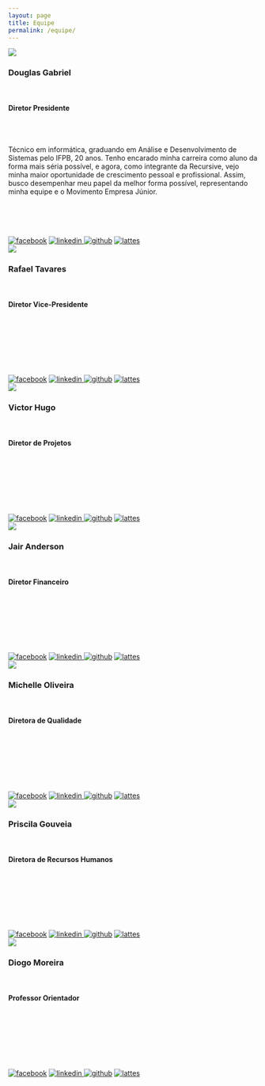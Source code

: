 ```yaml
---
layout: page
title: Equipe
permalink: /equipe/
---
```


<link href="../css/equipe.css" rel="stylesheet" type="text/css">

<div class="membro">
	<img src="../images/DouglasGabriel.jpg">
	<h3>Douglas Gabriel</h3><br>
	<h4>Diretor Presidente</h4><br><br>
	<p>Técnico em informática, graduando em Análise e Desenvolvimento de Sistemas pelo IFPB, 20 anos. Tenho encarado minha carreira como aluno da forma mais séria possível, e agora, como integrante da Recursive, vejo minha maior oportunidade de crescimento pessoal e profissional. Assim, busco desempenhar meu papel da melhor forma possível, representando minha equipe e o Movimento Empresa Júnior.</p><br><br><br><br>
	<div class="contato">
		<a href="https://www.facebook.com/douglas.gabriel.18"><img src="../images/facebookicon.png" title="facebook"></a>
		<a href="http://br.linkedin.com/pub/douglas-gabriel/a4/618/574/"><img src="../images/linkedinicon.png" title="linkedin">	</a>
		<a href="https://github.com/douglasgabriel"><img src="../images/githubicon.png" title="github"></a>
		<a href="http://lattes.cnpq.br/4795800104755832"><img src="../images/lattesicon.png" title="lattes"></a>
	</div>
</div>
<div class="membro">
	<img src="../images/Rafael.jpg">
	<h3>Rafael Tavares</h3><br>
	<h4>Diretor Vice-Presidente</h4><br><br>
	<p></p><br><br><br><br>
	<div class="contato">
		<a href=""><img src="../images/facebookicon.png" title="facebook"></a>
		<a href=""><img src="../images/linkedinicon.png" title="linkedin">	</a>
		<a href=""><img src="../images/githubicon.png" title="github"></a>
		<a href=""><img src="../images/lattesicon.png" title="lattes"></a>
	</div>
</div>
<div class="membro">
	<img src="../images/Victor.jpg">
	<h3>Victor Hugo</h3><br>
	<h4>Diretor de Projetos</h4><br><br>
	<p></p><br><br><br><br>
	<div class="contato">
		<a href=""><img src="../images/facebookicon.png" title="facebook"></a>
		<a href=""><img src="../images/linkedinicon.png" title="linkedin">	</a>
		<a href=""><img src="../images/githubicon.png" title="github"></a>
		<a href=""><img src="../images/lattesicon.png" title="lattes"></a>
	</div>
</div>
<div class="membro">
	<img src="../images/Jair.jpg">
	<h3>Jair Anderson</h3><br>
	<h4>Diretor Financeiro</h4><br><br>
	<p></p><br><br><br><br>
	<div class="contato">
		<a href=""><img src="../images/facebookicon.png" title="facebook"></a>
		<a href=""><img src="../images/linkedinicon.png" title="linkedin">	</a>
		<a href=""><img src="../images/githubicon.png" title="github"></a>
		<a href=""><img src="../images/lattesicon.png" title="lattes"></a>
	</div>
</div>
<div class="membro">
	<img src="../images/Michelle.jpg">
	<h3>Michelle Oliveira</h3><br>
	<h4>Diretora de Qualidade</h4><br><br>
	<p></p><br><br><br><br>
	<div class="contato">
		<a href=""><img src="../images/facebookicon.png" title="facebook"></a>
		<a href=""><img src="../images/linkedinicon.png" title="linkedin">	</a>
		<a href=""><img src="../images/githubicon.png" title="github"></a>
		<a href=""><img src="../images/lattesicon.png" title="lattes"></a>
	</div>
</div>
<div class="membro">
	<img src="../images/Priscila.jpg">
	<h3>Priscila Gouveia</h3><br>
	<h4>Diretora de Recursos Humanos</h4><br><br>
	<p></p><br><br><br><br>
	<div class="contato">
		<a href=""><img src="../images/facebookicon.png" title="facebook"></a>
		<a href=""><img src="../images/linkedinicon.png" title="linkedin">	</a>
		<a href=""><img src="../images/githubicon.png" title="github"></a>
		<a href=""><img src="../images/lattesicon.png" title="lattes"></a>
	</div>
</div>
<div class="membro">
	<img src="../images/Diogo.jpg">
	<h3>Diogo Moreira</h3><br>
	<h4>Professor Orientador</h4><br><br>
	<p></p><br><br><br><br>
	<div class="contato">
		<a href=""><img src="../images/facebookicon.png" title="facebook"></a>
		<a href=""><img src="../images/linkedinicon.png" title="linkedin">	</a>
		<a href=""><img src="../images/githubicon.png" title="github"></a>
		<a href=""><img src="../images/lattesicon.png" title="lattes"></a>
	</div>
</div>